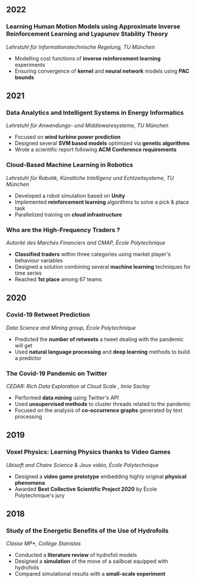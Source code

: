 ## 2022
<!-- IDP -->
### Learning Human Motion Models using Approximate Inverse Reinforcement Learning and Lyapunov Stability Theory
*Lehrstuhl für Informationstechnische Regelung, TU München*
- Modelling cost functions of **inverse reinforcement learning** experiments
- Ensuring convergence of **kernel** and **neural network** models using **PAC bounds**

## 2021

<!-- DAISE -->
### Data Analytics and Intelligent Systems in Energy Informatics
*Lehrstuhl für Anwendungs- und Middlewaresysteme, TU München*

- Focused on **wind turbine power prediction**
- Designed several **SVM based models** optimized via **genetic algorithms**
- Wrote a scientific report following **ACM Conference requirements**

<!-- CMLR -->
### Cloud-Based Machine Learning in Robotics
*Lehrstuhl für Robotik, Künstliche Intelligenz und Echtzeitsysteme, TU München*

- Developed a robot simulation based on **Unity**
- Implemented **reinforcement learning** algorithms to solve a pick \& place task
- Parallelized training on **cloud infrastructure**

<!-- AMF -->
### Who are the High-Frequency Traders ?
*Autorité des Marchés Financiers and CMAP, École Polytechnique*

- **Classified traders** within three categories using market player's behaviour variables
- Designed a solution combining several **machine learning** techniques for time series
- Reached **1st place** among 67 teams

## 2020
<!-- Twitter challenge -->

### Covid-19 Retweet Prediction
*Data Science and Mining group, École Polytechnique*
- Predicted the **number of retweets** a tweet dealing with the pandemic will get
- Used **natural language processing** and **deep learning** methods to build a predictor


<!-- Covid 19 Modal -->
### The Covid-19 Pandemic on Twitter
*CEDAR: Rich Data Exploration at Cloud Scale , Inria Saclay*
- Performed **data mining** using Twitter's API
- Used **unsupervised methods** to cluster threads related to the pandemic
- Focused on the analysis of **co-occurrence graphs** generated by text processing

## 2019
 <!-- PSC -->

### Voxel Physics: Learning Physics thanks to Video Games
*Ubisoft and Chaire Science \& Jeux vidéo, École Polytechnique*

- Designed a **video game prototype** embedding highly original **physical phenomena**
- Awarded **Best Collective Scientific Project 2020** by École
        Polytechnique's jury

## 2018
 <!-- TIPE -->

### Study of the Energetic Benefits of the Use of Hydrofoils
*Classe MP\*, Collège Stanislas*


- Conducted a **literature review** of hydrofoil models
- Designed a **simulation** of the move of a sailboat equipped with hydrofoils
- Compared simulational results with a **small-scale experiment**